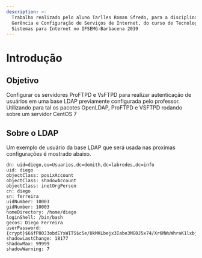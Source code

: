 ```yaml
---
description: >-
  Trabalho realizado pelo aluno Tarlles Roman Sfredo, para a disciplina de
  Gerência e Configuração de Serviços de Internet, do curso de Tecnologia em
  Sistemas para Internet no IFSEMG-Barbacena 2019
---
```


# Introdução

## Objetivo

Configurar os servidores ProFTPD e VsFTPD para realizar autenticação de usuários em uma base LDAP previamente configurada pelo professor. Utilizando para tal os pacotes OpenLDAP, ProFTPD e VSFTPD rodando sobre um servidor CentOS 7

## Sobre o LDAP

Um exemplo de usuário da base LDAP que será usada nas proximas configurações é mostrado abaixo.

```text
dn: uid=diego,ou=Usuarios,dc=domith,dc=labredes,dc=info
uid: diego
objectClass: posixAccount
objectClass: shadowAccount
objectClass: inetOrgPerson
cn: diego
sn: ferreira
uidNumber: 10003
gidNumber: 10003
homeDirectory: /home/diego
loginShell: /bin/bash
gecos: Diego Ferreira
userPassword: {crypt}$6$fP80J3obdEYxWITS$c5e/UkMKLbejx3Iabe3MG0J5x74/Xr6MWuWhraK1lxbjwoldk9PkExBvWLyHKfq0EwCNdV0pGqf4t4FueDtpY1
shadowLastChange: 18177
shadowMax: 99999
shadowWarning: 7
```



